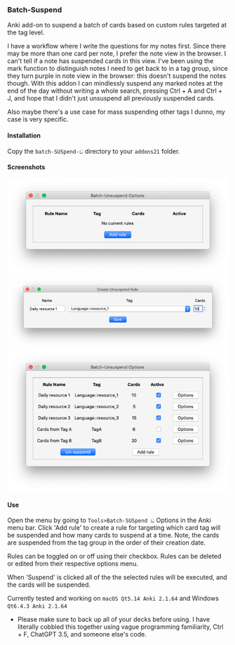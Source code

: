 ### Batch-Suspend

Anki add-on to suspend a batch of cards based on custom rules targeted at the tag level.

I have a workflow where I write the questions for my notes first. Since there may be more than one card per note, I prefer the note view in the browser. I can't tell if a note has suspended cards in this view. I've been using the mark function to distinguish notes I need to get back to in a tag group, since they turn purple in note view in the browser: this doesn't suspend the notes though. With this addon I can mindlessly suspend any marked notes at the end of the day without writing a whole search, pressing Ctrl + A and Ctrl + J, and hope that I didn't just unsuspend all previously suspended cards.

Also maybe there's a use case for mass suspending other tags I dunno, my case is very specific.

#### Installation

Copy the  `batch-SUSpend-ඞ`  directory to your  `addons21`  folder.

#### Screenshots

![](./assets/options_window.png)
![](./assets/create_rule.png)
![](./assets/rules_added.png)

#### Use

Open the menu by going to `Tools>Batch-SUSpend ඞ` Options in the Anki menu bar. Click 'Add rule' to create a rule for targeting which card tag will be suspended and how many cards to suspend at a time. Note, the cards are suspended from the tag group in the order of their creation date.

Rules can be toggled on or off using their checkbox. Rules can be deleted or edited from their respective options menu.

When 'Suspend' is clicked all of the the selected rules will be executed, and the cards will be suspended.

Currently tested and working on  `macOS Qt5.14 Anki 2.1.64` and Windows `Qt6.4.3 Anki 2.1.64`

* Please make sure to back up all of your decks before using. I have literally cobbled this together using vague programming familiarity, Ctrl + F, ChatGPT 3.5, and someone else's code.
